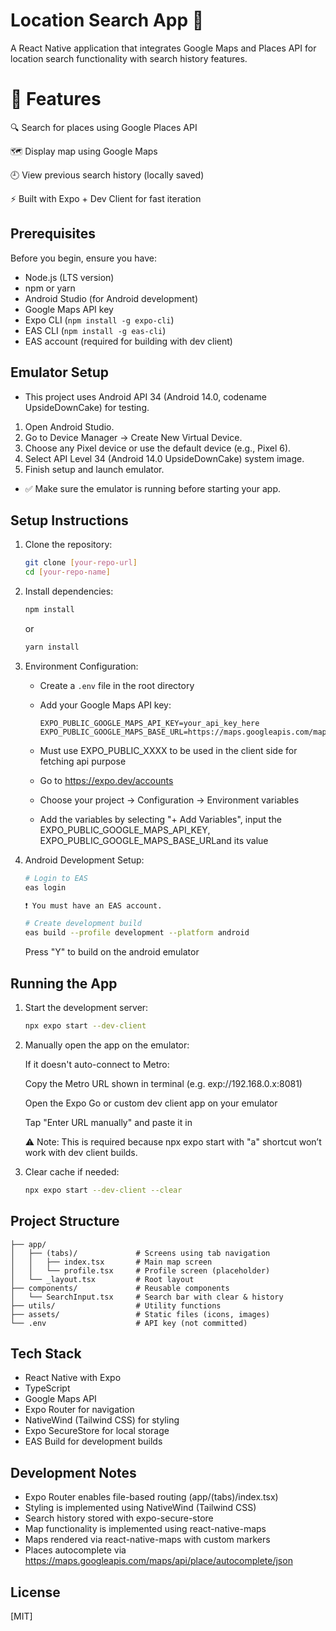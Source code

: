 # Location Search App 📍

A React Native application that integrates Google Maps and Places API for location search functionality with search history features.

# 🚀 Features

🔍 Search for places using Google Places API

🗺️ Display map using Google Maps

🕘 View previous search history (locally saved)

⚡ Built with Expo + Dev Client for fast iteration

## Prerequisites

Before you begin, ensure you have:

-   Node.js (LTS version)
-   npm or yarn
-   Android Studio (for Android development)
-   Google Maps API key
-   Expo CLI (`npm install -g expo-cli`)
-   EAS CLI (`npm install -g eas-cli`)
-   EAS account (required for building with dev client)

## Emulator Setup

-   This project uses Android API 34 (Android 14.0, codename UpsideDownCake) for testing.

1.  Open Android Studio.
2.  Go to Device Manager → Create New Virtual Device.
3.  Choose any Pixel device or use the default device (e.g., Pixel 6).
4.  Select API Level 34 (Android 14.0 UpsideDownCake) system image.
5.  Finish setup and launch emulator.

-   ✅ Make sure the emulator is running before starting your app.

## Setup Instructions

1. Clone the repository:

    ```bash
    git clone [your-repo-url]
    cd [your-repo-name]
    ```

2. Install dependencies:

    ```bash
    npm install
    ```

    or

    ```bash
    yarn install
    ```

3. Environment Configuration:

    - Create a `.env` file in the root directory
    - Add your Google Maps API key:
        ```
        EXPO_PUBLIC_GOOGLE_MAPS_API_KEY=your_api_key_here
        EXPO_PUBLIC_GOOGLE_MAPS_BASE_URL=https://maps.googleapis.com/maps/api
        ```
    - Must use EXPO_PUBLIC_XXXX to be used in the client side for fetching api purpose

    - Go to https://expo.dev/accounts

    - Choose your project → Configuration → Environment variables

    - Add the variables by selecting "+ Add Variables", input the EXPO_PUBLIC_GOOGLE_MAPS_API_KEY, EXPO_PUBLIC_GOOGLE_MAPS_BASE_URLand its value

4. Android Development Setup:

    ```bash
    # Login to EAS
    eas login

    ❗ You must have an EAS account.

    # Create development build
    eas build --profile development --platform android
    ```

    Press "Y" to build on the android emulator

## Running the App

1. Start the development server:

    ```bash
    npx expo start --dev-client
    ```

2. Manually open the app on the emulator:

    If it doesn't auto-connect to Metro:

    Copy the Metro URL shown in terminal (e.g. exp://192.168.0.x:8081)

    Open the Expo Go or custom dev client app on your emulator

    Tap "Enter URL manually" and paste it in

    ⚠️ Note: This is required because npx expo start with "a" shortcut won’t work with dev client builds.

3. Clear cache if needed:
    ```bash
    npx expo start --dev-client --clear
    ```

## Project Structure

```
├── app/
│   ├── (tabs)/             # Screens using tab navigation
│   │   ├── index.tsx       # Main map screen
│   │   └── profile.tsx     # Profile screen (placeholder)
│   └── _layout.tsx         # Root layout
├── components/             # Reusable components
│   └── SearchInput.tsx     # Search bar with clear & history
├── utils/                  # Utility functions
├── assets/                 # Static files (icons, images)
└── .env                    # API key (not committed)
```

## Tech Stack

-   React Native with Expo
-   TypeScript
-   Google Maps API
-   Expo Router for navigation
-   NativeWind (Tailwind CSS) for styling
-   Expo SecureStore for local storage
-   EAS Build for development builds

## Development Notes

-   Expo Router enables file-based routing (app/(tabs)/index.tsx)
-   Styling is implemented using NativeWind (Tailwind CSS)
-   Search history stored with expo-secure-store
-   Map functionality is implemented using react-native-maps
-   Maps rendered via react-native-maps with custom markers
-   Places autocomplete via https://maps.googleapis.com/maps/api/place/autocomplete/json

## License

[MIT]
